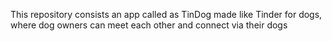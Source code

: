 This repository consists an app called as TinDog made like Tinder for dogs, where dog owners can meet each other and connect via their dogs 
